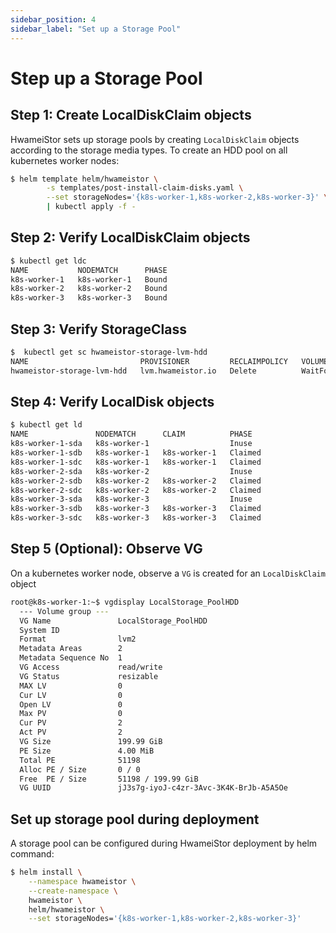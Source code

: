 ```yaml
---
sidebar_position: 4
sidebar_label: "Set up a Storage Pool"
---
```


# Step up a Storage Pool

## Step 1: Create LocalDiskClaim objects

HwameiStor sets up storage pools by creating `LocalDiskClaim` objects according to the storage media types. To create an HDD pool on all kubernetes worker nodes:

```bash
$ helm template helm/hwameistor \
        -s templates/post-install-claim-disks.yaml \
        --set storageNodes='{k8s-worker-1,k8s-worker-2,k8s-worker-3}' \
        | kubectl apply -f -
```

## Step 2: Verify LocalDiskClaim objects

```bash
$ kubectl get ldc
NAME           NODEMATCH      PHASE
k8s-worker-1   k8s-worker-1   Bound
k8s-worker-2   k8s-worker-2   Bound
k8s-worker-3   k8s-worker-3   Bound
```

## Step 3: Verify StorageClass

```bash
$  kubectl get sc hwameistor-storage-lvm-hdd
NAME                         PROVISIONER         RECLAIMPOLICY   VOLUMEBINDINGMODE      ALLOWVOLUMEEXPANSION   AGE
hwameistor-storage-lvm-hdd   lvm.hwameistor.io   Delete          WaitForFirstConsumer   true                   114s
```

## Step 4: Verify LocalDisk objects

```bash
$ kubectl get ld
NAME               NODEMATCH      CLAIM          PHASE
k8s-worker-1-sda   k8s-worker-1                  Inuse
k8s-worker-1-sdb   k8s-worker-1   k8s-worker-1   Claimed
k8s-worker-1-sdc   k8s-worker-1   k8s-worker-1   Claimed
k8s-worker-2-sda   k8s-worker-2                  Inuse
k8s-worker-2-sdb   k8s-worker-2   k8s-worker-2   Claimed
k8s-worker-2-sdc   k8s-worker-2   k8s-worker-2   Claimed
k8s-worker-3-sda   k8s-worker-3                  Inuse
k8s-worker-3-sdb   k8s-worker-3   k8s-worker-3   Claimed
k8s-worker-3-sdc   k8s-worker-3   k8s-worker-3   Claimed
```

## Step 5 (Optional): Observe VG

On a kubernetes worker node, observe a `VG` is created for an `LocalDiskClaim` object

```bash
root@k8s-worker-1:~$ vgdisplay LocalStorage_PoolHDD
  --- Volume group ---
  VG Name               LocalStorage_PoolHDD
  System ID
  Format                lvm2
  Metadata Areas        2
  Metadata Sequence No  1
  VG Access             read/write
  VG Status             resizable
  MAX LV                0
  Cur LV                0
  Open LV               0
  Max PV                0
  Cur PV                2
  Act PV                2
  VG Size               199.99 GiB
  PE Size               4.00 MiB
  Total PE              51198
  Alloc PE / Size       0 / 0
  Free  PE / Size       51198 / 199.99 GiB
  VG UUID               jJ3s7g-iyoJ-c4zr-3Avc-3K4K-BrJb-A5A5Oe
```

## Set up storage pool during deployment

A storage pool can be configured during HwameiStor deployment by helm command:

```bash
$ helm install \
    --namespace hwameistor \
    --create-namespace \
    hwameistor \
    helm/hwameistor \
    --set storageNodes='{k8s-worker-1,k8s-worker-2,k8s-worker-3}'
```
